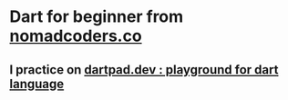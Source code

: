 # Dart for beginner from [nomadcoders.co](https://nomadcoders.co/dart-for-beginners/lectures/4092)

## I practice on [dartpad.dev : playground for dart language](https://dartpad.dev/?)
